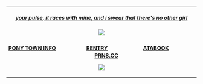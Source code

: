 ***
<h5 align="center">
  
[your pulse, it races with mine, and i swear that there's no other girl](https://open.spotify.com/track/4GUHy0eCuLscsaFO4XX8oU?si=155775146ec64d9e)


<h5 align="center">
  <img src="https://images2.imgbox.com/ed/63/lj2yZBJ2_o.png"/>
</h5>  
<h4 align="center">

[PONY TOWN INFO](https://rentry.co/angelofdarkness)ㅤㅤㅤㅤ ㅤㅤ[RENTRY](https://rentry.co/periscope)ㅤㅤㅤㅤ ㅤㅤㅤ[ATABOOK](https://portal.atabook.org/)ㅤㅤㅤㅤ ㅤㅤㅤ[PRNS.CC](https://pronouns.cc/@anchor)

![](https://komarev.com/ghpvc/?username=10shadows&color=b2b9ba)
</h4> 


***





